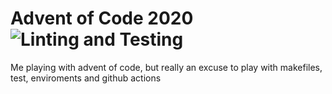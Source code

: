 # Advent of Code 2020 ![Linting and Testing](https://github.com/andrewblance/advent_of_code_2020/actions/Python%20Package/badge.svg)


Me playing with advent of code, but really an excuse to play with makefiles, test, enviroments and github actions
